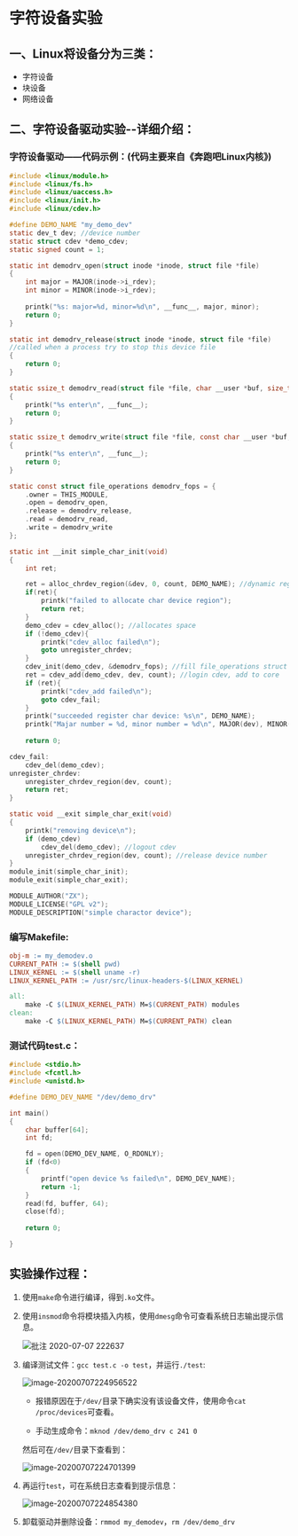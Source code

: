 # 字符设备实验

## 一、Linux将设备分为三类：

* 字符设备
* 块设备
* 网络设备

## 二、字符设备驱动实验--详细介绍：

### 字符设备驱动——代码示例：(代码主要来自《奔跑吧Linux内核》)

```c
#include <linux/module.h>
#include <linux/fs.h>
#include <linux/uaccess.h>
#include <linux/init.h>
#include <linux/cdev.h>

#define DEMO_NAME "my_demo_dev"
static dev_t dev; //device number
static struct cdev *demo_cdev;
static signed count = 1;

static int demodrv_open(struct inode *inode, struct file *file)
{
	int major = MAJOR(inode->i_rdev);
	int minor = MINOR(inode->i_rdev);
				
	printk("%s: major=%d, minor=%d\n", __func__, major, minor);
	return 0;
}

static int demodrv_release(struct inode *inode, struct file *file)
//called when a process try to stop this device file
{
	return 0;
}

static ssize_t demodrv_read(struct file *file, char __user *buf, size_t lbuf, loff_t *ppos)
{
	printk("%s enter\n", __func__);
	return 0;
}

static ssize_t demodrv_write(struct file *file, const char __user *buf, size_t count, loff_t *f_pos)
{
	printk("%s enter\n", __func__);
	return 0;
}

static const struct file_operations demodrv_fops = {
	.owner = THIS_MODULE,
	.open = demodrv_open,
	.release = demodrv_release,
	.read = demodrv_read,
	.write = demodrv_write
};

static int __init simple_char_init(void)
{
	int ret;

	ret = alloc_chrdev_region(&dev, 0, count, DEMO_NAME); //dynamic registration
	if(ret){
		printk("failed to allocate char device region");
		return ret;
	}										
	demo_cdev = cdev_alloc(); //allocates space
	if (!demo_cdev){					
		printk("cdev_alloc failed\n");
		goto unregister_chrdev;								
	}										
	cdev_init(demo_cdev, &demodrv_fops); //fill file_operations struct
	ret = cdev_add(demo_cdev, dev, count); //login cdev, add to core
	if (ret){
		printk("cdev_add failed\n");							
		goto cdev_fail;								
	}
	printk("succeeded register char device: %s\n", DEMO_NAME);
	printk("Majar number = %d, minor number = %d\n", MAJOR(dev), MINOR(dev));
	
	return 0;

cdev_fail:										
	cdev_del(demo_cdev);
unregister_chrdev:									
	unregister_chrdev_region(dev, count);						
	return ret;
}

static void __exit simple_char_exit(void)
{
	printk("removing device\n");
	if (demo_cdev)										
		cdev_del(demo_cdev); //logout cdev
	unregister_chrdev_region(dev, count); //release device number
}
module_init(simple_char_init);	
module_exit(simple_char_exit);

MODULE_AUTHOR("ZX");								
MODULE_LICENSE("GPL v2");
MODULE_DESCRIPTION("simple charactor device");
```

### 编写Makefile:

```makefile
obj-m := my_demodev.o
CURRENT_PATH := $(shell pwd)
LINUX_KERNEL := $(shell uname -r)
LINUX_KERNEL_PATH := /usr/src/linux-headers-$(LINUX_KERNEL)

all:
	make -C $(LINUX_KERNEL_PATH) M=$(CURRENT_PATH) modules
clean:
	make -C $(LINUX_KERNEL_PATH) M=$(CURRENT_PATH) clean
```

### 测试代码test.c：

```c
#include <stdio.h>
#include <fcntl.h>
#include <unistd.h>

#define DEMO_DEV_NAME "/dev/demo_drv"

int main()
{
	char buffer[64];
	int fd;

	fd = open(DEMO_DEV_NAME, O_RDONLY);
	if (fd<0)
	{
		printf("open device %s failed\n", DEMO_DEV_NAME);
		return -1;
	}
	read(fd, buffer, 64);
	close(fd);
	
	return 0;

}
```

## 实验操作过程：

1. 使用`make`命令进行编译，得到`.ko`文件。

2. 使用`insmod`命令将模块插入内核，使用`dmesg`命令可查看系统日志输出提示信息。

   ![批注 2020-07-07 222637](https://i.loli.net/2020/07/07/PfvHFhJm6cjOAV3.png)

3. 编译测试文件：`gcc test.c -o test`，并运行`./test`:

   ![image-20200707224956522](https://i.loli.net/2020/07/07/Mvbti1x9leVIz2r.png)

   * 报错原因在于`/dev/`目录下确实没有该设备文件，使用命令`cat /proc/devices`可查看。

   * 手动生成命令：`mknod /dev/demo_drv c 241 0`

   然后可在`/dev/`目录下查看到：

   ![image-20200707224701399](https://i.loli.net/2020/07/07/FCL1rQtcdNOIVpl.png)

4. 再运行`test`，可在系统日志查看到提示信息：

   ![image-20200707224854380](https://i.loli.net/2020/07/07/vtkgsioGl49QZmx.png)

5. 卸载驱动并删除设备：`rmmod my_demodev`，`rm /dev/demo_drv`